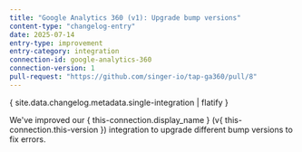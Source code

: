 ```yaml
---
title: "Google Analytics 360 (v1): Upgrade bump versions"
content-type: "changelog-entry"
date: 2025-07-14
entry-type: improvement
entry-category: integration
connection-id: google-analytics-360
connection-version: 1
pull-request: "https://github.com/singer-io/tap-ga360/pull/8"
---
```

{ site.data.changelog.metadata.single-integration | flatify }

We've improved our { this-connection.display_name } (v{ this-connection.this-version }) integration to upgrade different bump versions to fix errors.